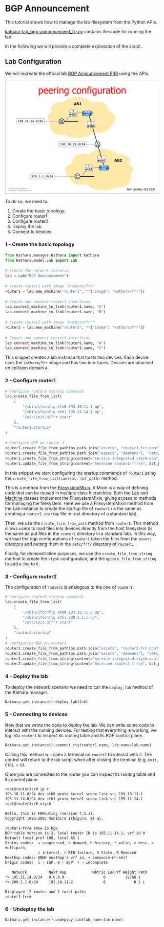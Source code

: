 # BGP Announcement

This tutorial shows how to manage the lab filesystem from the Python APIs.

[kathara-lab_bgp-announcement_frr.py](kathara-lab_bgp-announcement_frr.py) contains the code for running the lab.

In the following we will provide a complete explanation of the script. 

## Lab Configuration
We will recreate the official lab [BGP Announcement FRR](../../../main-labs/interdomain-routing/frr/bgp-announcement) 
using the APIs. 

![img.png](topology.png)

To do so, we need to: 
1. Create the basic topology.
2. Configure router1.
3. Configure router2. 
4. Deploy the lab.
5. Connect to devices.

### 1 - Create the basic topology

```python
from Kathara.manager.Kathara import Kathara
from Kathara.model.Lab import Lab

# Create the network scenario
lab = Lab("BGP Announcement")

# Create router1 with image "kathara/frr"
router1 = lab.new_machine("router1", **{"image": "kathara/frr"})

# Create and connect router1 interfaces
lab.connect_machine_to_link(router1.name, "A")
lab.connect_machine_to_link(router1.name, "B")

# Create router2 with image "kathara/frr"
router2 = lab.new_machine("router2", **{"image": "kathara/frr"})

# Create and connect router1 interfaces
lab.connect_machine_to_link(router1.name, "A")
lab.connect_machine_to_link(router1.name, "C")
```
This snippet creates a lab instance that hosts two devices. Each device uses the `kathara/frr` image and has 
two interfaces. Devices are attached on collision domain `A`.

### 2 - Configure router1

```python
# Configure router1 startup commands
lab.create_file_from_list(
    [
        "/sbin/ifconfig eth0 193.10.11.1 up",
        "/sbin/ifconfig eth1 195.11.14.1 up",
        "/etc/init.d/frr start"
    ],
    "router1.startup"
)

# Configure BGP on router 1
router1.create_file_from_path(os.path.join("assets", "router1-frr.conf"), "/etc/frr/frr.conf")
router1.create_file_from_path(os.path.join("assets", "daemons"), "/etc/frr/daemons")
router1.create_file_from_string(content="service integrated-vtysh-config\n", dst_path="/etc/frr/vtysh.conf")
router1.update_file_from_string(content="hostname router1-frr\n", dst_path="/etc/frr/vtysh.conf")
```
In this snippet we start configuring the startup commands of `router1` using the 
`create_file_from_list(content, dst_path)` method.

This is a method from the [FilesystemMixin](). 
A Mixin is a way of defining code that can be reused in multiple class hierarchies. Both the [Lab]() and [Machine]() classes
implement the FilesystemMixin, giving access to methods for managing the filesystem. 
Here we use a FilesystemMixin method from the Lab instance to create the startup file of `router1` (is the same as 
creating a `router1.startup` file in root directory of a standard lab). 

Then, we use the `create_file_from_path` method from `router1`. This method allows users to load files into devices 
directly from the host filesystem (is the same as put files in the `router1` directory in a standard lab).
In this way, we load the bgp configurations of `router1` taken the files from the `assets` directory and putting them in 
the `/etc/frr/` directory of `router1`.

Finally, for demonstration purposes, we use the `create_file_from_string` method to create the `vtysh` configuration, 
and the `update_file_from_string` to add a line to it.  

### 3 - Configure router2
The configuration of `router2` is analogous to the one of `router1`.

```python
# Configure router2 startup commands
lab.create_file_from_list(
    [
        "/sbin/ifconfig eth0 193.10.11.2 up",
        "/sbin/ifconfig eth1 200.1.1.1 up",
        "/etc/init.d/frr start"
    ],
    "router2.startup"
)
# Configuring BGP on router2
router2.create_file_from_path(os.path.join("assets", "router2-frr.conf"), "/etc/frr/frr.conf")
router2.create_file_from_path(os.path.join("assets", "daemons"), "/etc/frr/daemons")
router2.create_file_from_string(content="service integrated-vtysh-config\n", dst_path="/etc/frr/vtysh.conf")
router2.update_file_from_string(content="hostname router2-frr\n", dst_path="/etc/frr/vtysh.conf")
```

### 4 - Deploy the lab

To deploy the network scenario we need to call the `deploy_lab` method of the Kathara manager.

```python
Kathara.get_instance().deploy_lab(lab)
```

### 5 - Connecting to devices
Now that we wrote the code to deploy the lab. We can write some code to interact with the running devices. 
For testing that everything is working, we log into `router1` to inspect its routing table and its BGP control plane.  

```python
Kathara.get_instance().connect_tty(router1.name, lab_name=lab.name)
```

Calling this method will open a terminal on `router1` to interact with it. 
The control will return to the lab script when after closing the terminal (e.g, `exit`, `CTRL + D`).

Once you are connected to the router you can inspect its routing table and its control plane.
```
root@router1:/# ip r
193.10.11.0/24 dev eth0 proto kernel scope link src 193.10.11.1 
195.11.14.0/24 dev eth1 proto kernel scope link src 195.11.14.1 
root@router1:/# vtysh

Hello, this is FRRouting (version 7.5.1).
Copyright 1996-2005 Kunihiro Ishiguro, et al.

router1-frr# show ip bgp
BGP table version is 2, local router ID is 195.11.14.1, vrf id 0
Default local pref 100, local AS 1
Status codes:  s suppressed, d damped, h history, * valid, > best, = multipath,
               i internal, r RIB-failure, S Stale, R Removed
Nexthop codes: @NNN nexthop's vrf id, < announce-nh-self
Origin codes:  i - IGP, e - EGP, ? - incomplete

   Network          Next Hop            Metric LocPrf Weight Path
*> 195.11.14.0/24   0.0.0.0                  0         32768 i
*> 200.1.1.0/24     193.10.11.2              0             0 2 i

Displayed  2 routes and 2 total paths
router1-frr# 
```

### 6 - Undeploy the lab

```python
Kathara.get_instance().undeploy_lab(lab_name=lab.name)
```
